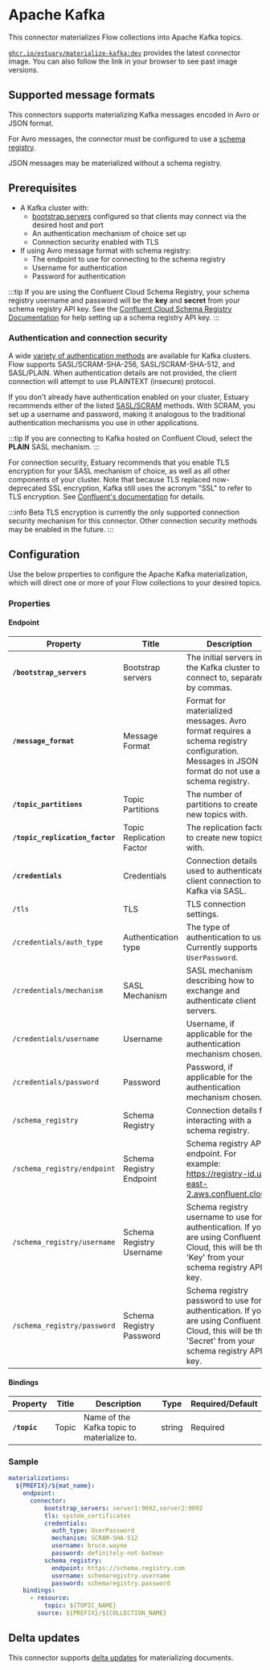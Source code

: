 # Apache Kafka

This connector materializes Flow collections into Apache Kafka topics.

[`ghcr.io/estuary/materialize-kafka:dev`](https://ghcr.io/estuary/materialize-kafka:dev)
provides the latest connector image. You can also follow the link in your browser to see past image
versions.

## Supported message formats

This connectors supports materializing Kafka messages encoded in Avro or JSON
format.

For Avro messages, the connector must be configured to use a [schema
registry](https://docs.confluent.io/platform/current/schema-registry/index.html).

JSON messages may be materialized without a schema registry.

## Prerequisites

- A Kafka cluster with:
  - [bootstrap.servers](https://kafka.apache.org/documentation/#producerconfigs_bootstrap.servers)
    configured so that clients may connect via the desired host and port
  - An authentication mechanism of choice set up
  - Connection security enabled with TLS
- If using Avro message format with schema registry:
  - The endpoint to use for connecting to the schema registry
  - Username for authentication
  - Password for authentication

:::tip
If you are using the Confluent Cloud Schema Registry, your schema registry
username and password will be the **key** and **secret** from your schema
registry API key. See the [Confluent Cloud Schema Registry
Documentation](https://docs.confluent.io/cloud/current/get-started/schema-registry.html#create-an-api-key-for-ccloud-sr)
for help setting up a schema registry API key.
:::

### Authentication and connection security

A wide [variety of authentication
methods](https://kafka.apache.org/documentation/#security_overview) are
available for Kafka clusters. Flow supports SASL/SCRAM-SHA-256,
SASL/SCRAM-SHA-512, and SASL/PLAIN. When authentication details are not
provided, the client connection will attempt to use PLAINTEXT (insecure)
protocol.

If you don't already have authentication enabled on your cluster, Estuary
recommends either of the listed
[SASL/SCRAM](https://kafka.apache.org/documentation/#security_sasl_scram)
methods. With SCRAM, you set up a username and password, making it analogous to
the traditional authentication mechanisms you use in other applications.

:::tip
If you are connecting to Kafka hosted on Confluent Cloud, select the **PLAIN**
SASL mechanism.
:::

For connection security, Estuary recommends that you enable TLS encryption for
your SASL mechanism of choice, as well as all other components of your cluster.
Note that because TLS replaced now-deprecated SSL encryption, Kafka still uses
the acronym "SSL" to refer to TLS encryption. See [Confluent's
documentation](https://docs.confluent.io/platform/current/kafka/authentication_ssl.html)
for details.

:::info Beta
TLS encryption is currently the only supported connection security mechanism for
this connector. Other connection security methods may be enabled in the future.
:::

## Configuration

Use the below properties to configure the Apache Kafka materialization, which
will direct one or more of your Flow collections to your desired topics.

### Properties

#### Endpoint

| Property                        | Title                    | Description                                                                                                                                        | Type    | Required/Default        |
|---------------------------------|--------------------------|----------------------------------------------------------------------------------------------------------------------------------------------------|---------|-------------------------|
| **`/bootstrap_servers`**        | Bootstrap servers        | The initial servers in the Kafka cluster to connect to, separated by commas.                                                                       | string  | Required                |
| **`/message_format`**           | Message Format           | Format for materialized messages. Avro format requires a schema registry configuration. Messages in JSON format do not use a schema registry.      | string  | Required                |
| **`/topic_partitions`**         | Topic Partitions         | The number of partitions to create new topics with.                                                                                                | integer | 6                       |
| **`/topic_replication_factor`** | Topic Replication Factor | The replication factor to create new topics with.                                                                                                  | integer | 3                       |
| **`/credentials`**              | Credentials              | Connection details used to authenticate a client connection to Kafka via SASL.                                                                     | object  | Required                |
| `/tls`                          | TLS                      | TLS connection settings.                                                                                                                           | string  | `"system_certificates"` |
| `/credentials/auth_type`        | Authentication type      | The type of authentication to use. Currently supports `UserPassword`.                                                                              | string  |                         |
| `/credentials/mechanism`        | SASL Mechanism           | SASL mechanism describing how to exchange and authenticate client servers.                                                                         | string  |                         |
| `/credentials/username`         | Username                 | Username, if applicable for the authentication mechanism chosen.                                                                                   | string  |                         |
| `/credentials/password`         | Password                 | Password, if applicable for the authentication mechanism chosen.                                                                                   | string  |                         |
| `/schema_registry`              | Schema Registry          | Connection details for interacting with a schema registry.                                                                                         | object  |                         |
| `/schema_registry/endpoint`     | Schema Registry Endpoint | Schema registry API endpoint. For example: https://registry-id.us-east-2.aws.confluent.cloud.                                                      | string  |                         |
| `/schema_registry/username`     | Schema Registry Username | Schema registry username to use for authentication. If you are using Confluent Cloud, this will be the 'Key' from your schema registry API key.    | string  |                         |
| `/schema_registry/password`     | Schema Registry Password | Schema registry password to use for authentication. If you are using Confluent Cloud, this will be the 'Secret' from your schema registry API key. | string  |                         |

#### Bindings

| Property     | Title | Description                                | Type   | Required/Default |
|--------------|-------|--------------------------------------------|--------|------------------|
| **`/topic`** | Topic | Name of the Kafka topic to materialize to. | string | Required         |

### Sample

```yaml
materializations:
  ${PREFIX}/${mat_name}:
    endpoint:
      connector:
          bootstrap_servers: server1:9092,server2:9092
          tls: system_certificates
          credentials:
            auth_type: UserPassword
            mechanism: SCRAM-SHA-512
            username: bruce.wayne
            password: definitely-not-batman
          schema_registry:
            endpoint: https://schema.registry.com
            username: schemaregistry.username
            password: schemaregistry.password
    bindings:
      - resource:
          topic: ${TOPIC_NAME}
        source: ${PREFIX}/${COLLECTION_NAME}
```

## Delta updates

This connector supports [delta
updates](../../../concepts/materialization.md#delta-updates) for materializing
documents.